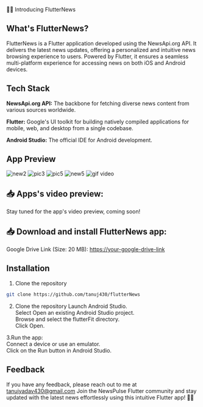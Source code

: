 📰📱 Introducing FlutterNews

##  What's FlutterNews?
FlutterNews is a Flutter application developed using the NewsApi.org API. It delivers the latest news updates, offering a personalized and intuitive news browsing experience to users. Powered by Flutter, it ensures a seamless multi-platform experience for accessing news on both iOS and Android devices.

## Tech Stack

**NewsApi.org API:** The backbone for fetching diverse news content from various sources worldwide.

**Flutter:** Google's UI toolkit for building natively compiled applications for mobile, web, and desktop from a single codebase.

**Android Studio:** The official IDE for Android development.

## App Preview
![new2](https://github.com/tanuj430/flutterNews/assets/71175428/4a5f073e-e0d7-427b-a237-6e36f680b77c)
![pic3](https://github.com/tanuj430/flutterNews/assets/71175428/8aa3a1d8-2aed-4e6d-8a5a-6acc92740897)
![pic5](https://github.com/tanuj430/flutterNews/assets/71175428/d907bbc0-21d5-4129-901b-6567782c9db4)
![new5](https://github.com/tanuj430/flutterNews/assets/71175428/349f207e-b27d-4bc9-b6cf-236848df5efc)
![gif video](https://github.com/tanuj430/flutterNews/assets/71175428/7ac794e1-3614-450b-94ab-6b3cb7375ce5)







## 📥 Apps's video preview:
Stay tuned for the app's video preview, coming soon!

## 📥 Download and install FlutterNews app:

Google Drive Link (Size: 20 MB): 
[https://your-google-drive-link](https://drive.google.com/file/d/1SsxRp_oENtIY38-YzbEr4_p89IHQRXZ5/view?usp=sharing)

## Installation

1. Clone the repository

```bash
git clone https://github.com/tanuj430/flutterNews
```
2. Clone the repository
Launch Android Studio.\
Select Open an existing Android Studio project.\
Browse and select the flutterFit directory.\
Click Open.    

3.Run the app:\
Connect a device or use an emulator.\
Click on the Run button in Android Studio.

## Feedback
If you have any feedback, please reach out to me at tanujyadav430@gmail.com
Join the NewsPulse Flutter community and stay updated with the latest news effortlessly using this intuitive Flutter app! 📰📱
